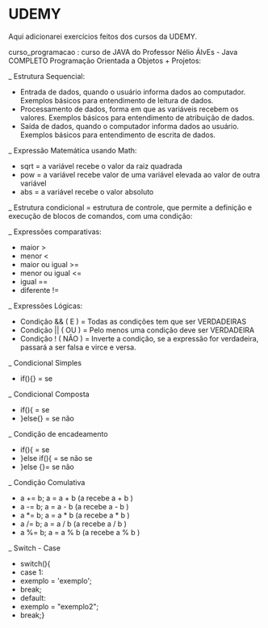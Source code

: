 # UDEMY
Aqui adicionarei exercícios feitos dos cursos da UDEMY.

curso_programacao : curso de JAVA do Professor Nélio ÁlvEs - Java COMPLETO Programação Orientada a Objetos + Projetos:

_ Estrutura Sequencial:
- Entrada de dados, quando o usuário informa dados ao computador. Exemplos básicos para entendimento de leitura de dados.
- Processamento de dados, forma em que as variáveis recebem os valores. Exemplos básicos para entendimento de atribuição de dados.
- Saída de dados, quando o computador informa dados ao usuário. Exemplos básicos para entendimento de escrita de dados.

_ Expressão Matemática usando Math:
- sqrt = a variável recebe o valor da raiz quadrada
- pow =  a variável recebe valor de uma variável elevada ao valor de outra variável
- abs =  a variável recebe o valor absoluto

_ Estrutura condicional =  estrutura de controle, que permite a definição e execução de blocos de comandos, com uma condição:

_ Expressões comparativas: 
- maior >
- menor <
-  maior ou igual >=
-  menor ou igual <=
-  igual ==
-  diferente !=

_ Expressões Lógicas:
- Condição && ( E ) = Todas as condições tem que ser VERDADEIRAS
- Condição || ( OU ) = Pelo menos uma condição deve ser VERDADEIRA
- Condição ! ( NÃO ) = Inverte a condição, se a expressão for verdadeira, passará a ser falsa e virce e versa.

_ Condicional Simples
- if(){} = se

_ Condicional Composta
- if(){ = se
- }else{} = se não

_ Condição de encadeamento
- if(){ = se
- }else if(){ = se não se
- }else {}= se não

_ Condição Comulativa
- a += b; a = a + b (a recebe a + b )
-	a -= b; a = a - b (a recebe a - b )
- a *= b; a = a * b (a recebe a * b )
- a /= b; a = a / b (a recebe a / b )
- a %= b; a = a % b (a recebe a % b )

_ Switch - Case
- switch(){
- case 1:
- exemplo = 'exemplo';
- break;
- default: 
- exemplo = "exemplo2";
- break;}
